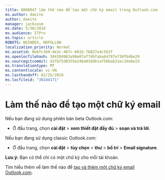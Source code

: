 ```yaml
---
title: 8000047 làm thế nào để tạo một chữ ký email trong Outlook.com
ms.author: daeite
author: daeite
manager: jackiesm
ms.date: 5/30/2018
ms.audience: ITPro
ms.topic: article
ROBOTS: NOINDEX, NOFOLLOW
localization_priority: Normal
ms.assetid: 0ebfc3b9-de3c-487c-b01b-7b027e4c562f
ms.openlocfilehash: 384104963a98e07a77dbfaba64787ef30fb4be29
ms.sourcegitcommit: d1fb75d8359a248a03ddb1af50bab31ec3de6e2d
ms.translationtype: MT
ms.contentlocale: vi-VN
ms.lasthandoff: 02/25/2019
ms.locfileid: "30244171"
---
```

# <a name="how-to-create-an-email-signature"></a>Làm thế nào để tạo một chữ ký email

Nếu bạn đang sử dụng phiên bản beta Outlook.com:
  
- Ở đầu trang, chọn **cài đặt** \> **xem thiết đặt đầy đủ** \> **soạn và trả lời**. 
    
Nếu bạn đang sử dụng classic Outlook.com:
  
- Ở đầu trang, chọn **cài đặt** \> **tùy chọn** \> **thư** \> **bố trí** \> **Email signature**. 
    
 **Lưu ý:** Bạn có thể chỉ có một chữ ký cho mỗi tài khoản. 
  
Tìm hiểu thêm về làm thế nào để [tạo và thêm một chữ ký email Outlook.com](https://go.microsoft.com/fwlink/p/?linkid=2001404&amp;clcid=0x409).
  

